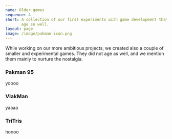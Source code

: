 ```yaml
---
name: Older games
sequence: 4
short: A collection of our first experiments with game development that did not
       age so well.
layout: page
image: /image/pakman-icon.png
---
```

While working on our more ambitious projects, we created also a couple of
smaller and experimental games. They did not age as well, and we mention them
mainly to nurture the nostalgia.

### Pakman 95

yoooo

### VlakMan

yaaaa

### TriTris

hoooo
